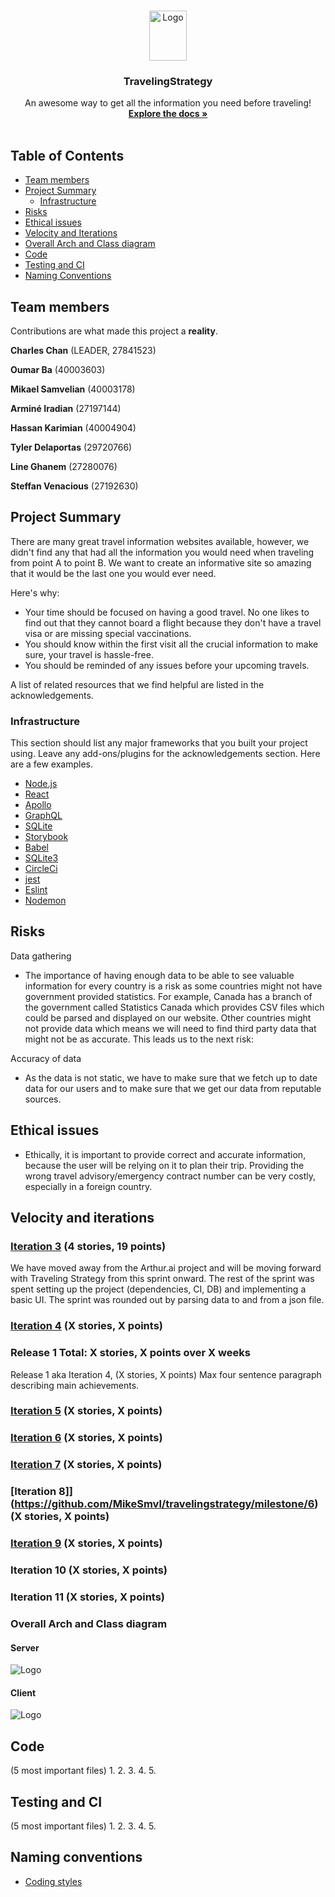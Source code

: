 <!-- PROJECT LOGO -->
<br />
<p align="center">
  <a href="https://github.com/MikeSmvl/travelingstrategy">
    <img src="https://i.imgur.com/6Dght1x.png" alt="Logo" width="60" height="80">
  </a>

  <h3 align="center">TravelingStrategy</h3>

  <p align="center">
    An awesome way to get all the information you need before traveling!
    <br />
    <a href="https://github.com/MikeSmvl/travelingstrategy/wiki"><strong>Explore the docs »</strong></a>
    <br />
    <br />
  </p>
</p>



<!-- TABLE OF CONTENTS -->
## Table of Contents

* [Team members](#team-members)
* [Project Summary](#project-summary)
  * [Infrastructure](#infrastructure)
* [Risks](#risks)
* [Ethical issues](#ethical-issues)
* [Velocity and Iterations](#velocity-and-iterations)
* [Overall Arch and Class diagram](#overall-arch-and-class-diagram)
* [Code](#code)
* [Testing and CI](#testing-and-ci)
* [Naming Conventions](#naming-conventions)

<!-- TEAM MEMBERS -->
## Team members

Contributions are what made this project a **reality**.

**Charles Chan** (LEADER, 27841523)

**Oumar Ba** (40003603)

**Mikael Samvelian** (40003178)

**Arminé Iradian** (27197144)

**Hassan Karimian** (40004904)

**Tyler Delaportas** (29720766)

**Line Ghanem** (27280076)

**Steffan Venacious** (27192630)

<!-- PROJECT SUMMARY -->
## Project Summary

There are many great travel information websites available, however, we didn't find any that had all the information you would need when traveling from point A to point B. We want to create an informative site so amazing that it would be the last one you would ever need.

Here's why:
* Your time should be focused on having a good travel. No one likes to find out that they cannot board a flight because they don't have a travel visa or are missing special vaccinations.
* You should know within the first visit all the crucial information to make sure, your travel is hassle-free.
* You should be reminded of any issues before your upcoming travels.

A list of related resources that we find helpful are listed in the acknowledgements.

<!-- INFRASTRUCTURE -->
### Infrastructure
This section should list any major frameworks that you built your project using. Leave any add-ons/plugins for the acknowledgements section. Here are a few examples.
* [Node.js](https://nodejs.org/en)
* [React](https://getbootstrap.com)
* [Apollo](https://jquery.com)
* [GraphQL](https://laravel.com)
* [SQLite](https://laravel.com)
* [Storybook](https://storybook.js.org)
* [Babel](https://babeljs.io)
* [SQLite3](https://www.sqlite.org/index.html)
* [CircleCi](https://circleci.com)
* [jest](https://jestjs.io)
* [Eslint](https://eslint.org)
* [Nodemon](https://www.npmjs.com/package/nodemon)

<!-- RISKS -->
## Risks
Data gathering
* The importance of having enough data to be able to see valuable information for every country is a risk as some countries might not have government provided statistics. For example, Canada has a branch of the government called Statistics Canada which provides CSV files which could be parsed and displayed on our website. Other countries might not provide data which means we will need to find third party data that might not be as accurate. This leads us to the next risk:

Accuracy of data
* As the data is not static, we have to make sure that we fetch up to date data for our users and to make sure that we get our data from reputable sources. 

<!-- ETHICAL ISSUES -->
## Ethical issues
* Ethically, it is important to provide correct and accurate information, because the user will be relying on it to plan their trip. Providing the wrong travel advisory/emergency contract number can be very costly, especially in a foreign country. 

<!-- VELOCITY AND ITERATIONS -->
## Velocity and iterations
### [Iteration 3](https://github.com/MikeSmvl/travelingstrategy/milestone/1) (4 stories, 19 points)
We have moved away from the Arthur.ai project and will be moving forward with Traveling Strategy from this sprint onward. The rest of the sprint was spent setting up the project (dependencies, CI, DB) and implementing a basic UI. The sprint was rounded out by parsing data to and from a json file. 

### [Iteration 4](https://github.com/MikeSmvl/travelingstrategy/milestone/2) (X stories, X points)

### Release 1 Total: X stories, X points over X weeks
Release 1 aka Iteration 4, (X stories, X points)
Max four sentence paragraph describing main achievements.


### [Iteration 5](https://github.com/MikeSmvl/travelingstrategy/milestone/3) (X stories, X points)

### [Iteration 6](https://github.com/MikeSmvl/travelingstrategy/milestone/4) (X stories, X points)

### [Iteration 7](https://github.com/MikeSmvl/travelingstrategy/milestone/5) (X stories, X points)

### [Iteration 8]](https://github.com/MikeSmvl/travelingstrategy/milestone/6) (X stories, X points)

### [Iteration 9](https://github.com/MikeSmvl/travelingstrategy/milestone/7) (X stories, X points)

### Iteration 10 (X stories, X points)

### Iteration 11 (X stories, X points)

<!-- OVERALL ARCH AND CLASS DIAGRAM -->
### Overall Arch and Class diagram
#### Server
<img style="margin-left: auto;margin-right: auto;display: block;" src="https://user-images.githubusercontent.com/26494026/67640193-2e498680-f8cf-11e9-8439-5a1a3635c4b4.jpg" alt="Logo">

#### Client 
<img style="margin-left: auto;margin-right: auto;display: block;" src="https://user-images.githubusercontent.com/26494026/67640192-2c7fc300-f8cf-11e9-9aee-75b5beaf83a2.jpg" alt="Logo">

<!-- CODE -->
## Code 
(5 most important files)
1. 
2.
3.
4.
5.

<!-- TESTING AND CI -->
## Testing and CI 
(5 most important files)
1.
2.
3.
4.
5.

<!-- NAMING CONVENTIONS -->
## Naming conventions
* [Coding styles](https://github.com/MikeSmvl/travelingstrategy/wiki/Coding-Styles)
